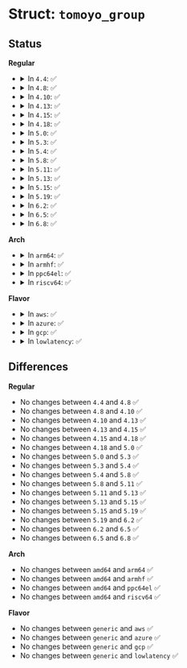# Struct: <code>tomoyo_group</code>

## Status
<b>Regular</b>
<ul>
<li>
<details>
<summary>In <code>4.4</code>: ✅</summary>

```c
struct tomoyo_group {
    struct tomoyo_shared_acl_head head;
    const struct tomoyo_path_info *group_name;
    struct list_head member_list;
};
```
</details>
</li>
<li>
<details>
<summary>In <code>4.8</code>: ✅</summary>

```c
struct tomoyo_group {
    struct tomoyo_shared_acl_head head;
    const struct tomoyo_path_info *group_name;
    struct list_head member_list;
};
```
</details>
</li>
<li>
<details>
<summary>In <code>4.10</code>: ✅</summary>

```c
struct tomoyo_group {
    struct tomoyo_shared_acl_head head;
    const struct tomoyo_path_info *group_name;
    struct list_head member_list;
};
```
</details>
</li>
<li>
<details>
<summary>In <code>4.13</code>: ✅</summary>

```c
struct tomoyo_group {
    struct tomoyo_shared_acl_head head;
    const struct tomoyo_path_info *group_name;
    struct list_head member_list;
};
```
</details>
</li>
<li>
<details>
<summary>In <code>4.15</code>: ✅</summary>

```c
struct tomoyo_group {
    struct tomoyo_shared_acl_head head;
    const struct tomoyo_path_info *group_name;
    struct list_head member_list;
};
```
</details>
</li>
<li>
<details>
<summary>In <code>4.18</code>: ✅</summary>

```c
struct tomoyo_group {
    struct tomoyo_shared_acl_head head;
    const struct tomoyo_path_info *group_name;
    struct list_head member_list;
};
```
</details>
</li>
<li>
<details>
<summary>In <code>5.0</code>: ✅</summary>

```c
struct tomoyo_group {
    struct tomoyo_shared_acl_head head;
    const struct tomoyo_path_info *group_name;
    struct list_head member_list;
};
```
</details>
</li>
<li>
<details>
<summary>In <code>5.3</code>: ✅</summary>

```c
struct tomoyo_group {
    struct tomoyo_shared_acl_head head;
    const struct tomoyo_path_info *group_name;
    struct list_head member_list;
};
```
</details>
</li>
<li>
<details>
<summary>In <code>5.4</code>: ✅</summary>

```c
struct tomoyo_group {
    struct tomoyo_shared_acl_head head;
    const struct tomoyo_path_info *group_name;
    struct list_head member_list;
};
```
</details>
</li>
<li>
<details>
<summary>In <code>5.8</code>: ✅</summary>

```c
struct tomoyo_group {
    struct tomoyo_shared_acl_head head;
    const struct tomoyo_path_info *group_name;
    struct list_head member_list;
};
```
</details>
</li>
<li>
<details>
<summary>In <code>5.11</code>: ✅</summary>

```c
struct tomoyo_group {
    struct tomoyo_shared_acl_head head;
    const struct tomoyo_path_info *group_name;
    struct list_head member_list;
};
```
</details>
</li>
<li>
<details>
<summary>In <code>5.13</code>: ✅</summary>

```c
struct tomoyo_group {
    struct tomoyo_shared_acl_head head;
    const struct tomoyo_path_info *group_name;
    struct list_head member_list;
};
```
</details>
</li>
<li>
<details>
<summary>In <code>5.15</code>: ✅</summary>

```c
struct tomoyo_group {
    struct tomoyo_shared_acl_head head;
    const struct tomoyo_path_info *group_name;
    struct list_head member_list;
};
```
</details>
</li>
<li>
<details>
<summary>In <code>5.19</code>: ✅</summary>

```c
struct tomoyo_group {
    struct tomoyo_shared_acl_head head;
    const struct tomoyo_path_info *group_name;
    struct list_head member_list;
};
```
</details>
</li>
<li>
<details>
<summary>In <code>6.2</code>: ✅</summary>

```c
struct tomoyo_group {
    struct tomoyo_shared_acl_head head;
    const struct tomoyo_path_info *group_name;
    struct list_head member_list;
};
```
</details>
</li>
<li>
<details>
<summary>In <code>6.5</code>: ✅</summary>

```c
struct tomoyo_group {
    struct tomoyo_shared_acl_head head;
    const struct tomoyo_path_info *group_name;
    struct list_head member_list;
};
```
</details>
</li>
<li>
<details>
<summary>In <code>6.8</code>: ✅</summary>

```c
struct tomoyo_group {
    struct tomoyo_shared_acl_head head;
    const struct tomoyo_path_info *group_name;
    struct list_head member_list;
};
```
</details>
</li>
</ul>
<b>Arch</b>
<ul>
<li>
<details>
<summary>In <code>arm64</code>: ✅</summary>

```c
struct tomoyo_group {
    struct tomoyo_shared_acl_head head;
    const struct tomoyo_path_info *group_name;
    struct list_head member_list;
};
```
</details>
</li>
<li>
<details>
<summary>In <code>armhf</code>: ✅</summary>

```c
struct tomoyo_group {
    struct tomoyo_shared_acl_head head;
    const struct tomoyo_path_info *group_name;
    struct list_head member_list;
};
```
</details>
</li>
<li>
<details>
<summary>In <code>ppc64el</code>: ✅</summary>

```c
struct tomoyo_group {
    struct tomoyo_shared_acl_head head;
    const struct tomoyo_path_info *group_name;
    struct list_head member_list;
};
```
</details>
</li>
<li>
<details>
<summary>In <code>riscv64</code>: ✅</summary>

```c
struct tomoyo_group {
    struct tomoyo_shared_acl_head head;
    const struct tomoyo_path_info *group_name;
    struct list_head member_list;
};
```
</details>
</li>
</ul>
<b>Flavor</b>
<ul>
<li>
<details>
<summary>In <code>aws</code>: ✅</summary>

```c
struct tomoyo_group {
    struct tomoyo_shared_acl_head head;
    const struct tomoyo_path_info *group_name;
    struct list_head member_list;
};
```
</details>
</li>
<li>
<details>
<summary>In <code>azure</code>: ✅</summary>

```c
struct tomoyo_group {
    struct tomoyo_shared_acl_head head;
    const struct tomoyo_path_info *group_name;
    struct list_head member_list;
};
```
</details>
</li>
<li>
<details>
<summary>In <code>gcp</code>: ✅</summary>

```c
struct tomoyo_group {
    struct tomoyo_shared_acl_head head;
    const struct tomoyo_path_info *group_name;
    struct list_head member_list;
};
```
</details>
</li>
<li>
<details>
<summary>In <code>lowlatency</code>: ✅</summary>

```c
struct tomoyo_group {
    struct tomoyo_shared_acl_head head;
    const struct tomoyo_path_info *group_name;
    struct list_head member_list;
};
```
</details>
</li>
</ul>

## Differences
<b>Regular</b>
<ul>
<li>
No changes between <code>4.4</code> and <code>4.8</code> ✅
</li>
<li>
No changes between <code>4.8</code> and <code>4.10</code> ✅
</li>
<li>
No changes between <code>4.10</code> and <code>4.13</code> ✅
</li>
<li>
No changes between <code>4.13</code> and <code>4.15</code> ✅
</li>
<li>
No changes between <code>4.15</code> and <code>4.18</code> ✅
</li>
<li>
No changes between <code>4.18</code> and <code>5.0</code> ✅
</li>
<li>
No changes between <code>5.0</code> and <code>5.3</code> ✅
</li>
<li>
No changes between <code>5.3</code> and <code>5.4</code> ✅
</li>
<li>
No changes between <code>5.4</code> and <code>5.8</code> ✅
</li>
<li>
No changes between <code>5.8</code> and <code>5.11</code> ✅
</li>
<li>
No changes between <code>5.11</code> and <code>5.13</code> ✅
</li>
<li>
No changes between <code>5.13</code> and <code>5.15</code> ✅
</li>
<li>
No changes between <code>5.15</code> and <code>5.19</code> ✅
</li>
<li>
No changes between <code>5.19</code> and <code>6.2</code> ✅
</li>
<li>
No changes between <code>6.2</code> and <code>6.5</code> ✅
</li>
<li>
No changes between <code>6.5</code> and <code>6.8</code> ✅
</li>
</ul>
<b>Arch</b>
<ul>
<li>
No changes between <code>amd64</code> and <code>arm64</code> ✅
</li>
<li>
No changes between <code>amd64</code> and <code>armhf</code> ✅
</li>
<li>
No changes between <code>amd64</code> and <code>ppc64el</code> ✅
</li>
<li>
No changes between <code>amd64</code> and <code>riscv64</code> ✅
</li>
</ul>
<b>Flavor</b>
<ul>
<li>
No changes between <code>generic</code> and <code>aws</code> ✅
</li>
<li>
No changes between <code>generic</code> and <code>azure</code> ✅
</li>
<li>
No changes between <code>generic</code> and <code>gcp</code> ✅
</li>
<li>
No changes between <code>generic</code> and <code>lowlatency</code> ✅
</li>
</ul>
